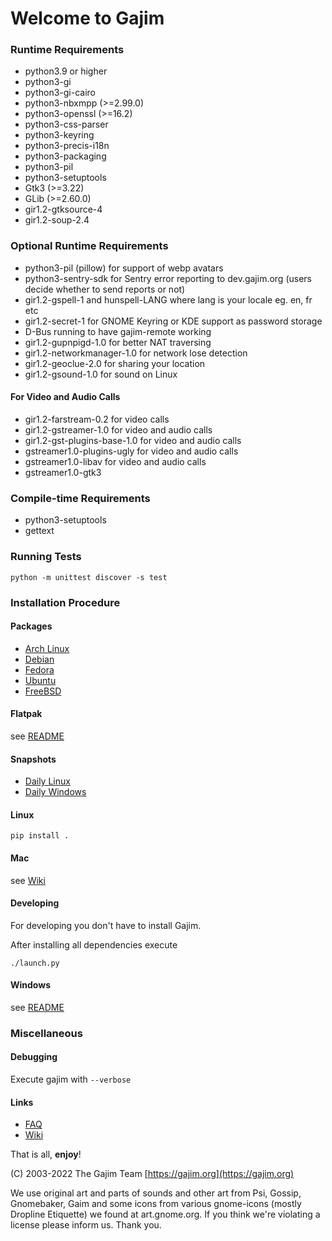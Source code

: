 # Welcome to Gajim

### Runtime Requirements

- python3.9 or higher
- python3-gi
- python3-gi-cairo
- python3-nbxmpp (>=2.99.0)
- python3-openssl (>=16.2)
- python3-css-parser
- python3-keyring
- python3-precis-i18n
- python3-packaging
- python3-pil
- python3-setuptools
- Gtk3 (>=3.22)
- GLib (>=2.60.0)
- gir1.2-gtksource-4
- gir1.2-soup-2.4

### Optional Runtime Requirements

- python3-pil (pillow) for support of webp avatars
- python3-sentry-sdk for Sentry error reporting to dev.gajim.org (users decide whether to send reports or not)
- gir1.2-gspell-1 and hunspell-LANG where lang is your locale eg. en, fr etc
- gir1.2-secret-1 for GNOME Keyring or KDE support as password storage
- D-Bus running to have gajim-remote working
- gir1.2-gupnpigd-1.0 for better NAT traversing
- gir1.2-networkmanager-1.0 for network lose detection
- gir1.2-geoclue-2.0 for sharing your location
- gir1.2-gsound-1.0 for sound on Linux

#### For Video and Audio Calls

- gir1.2-farstream-0.2 for video calls
- gir1.2-gstreamer-1.0 for video and audio calls
- gir1.2-gst-plugins-base-1.0 for video and audio calls
- gstreamer1.0-plugins-ugly for video and audio calls
- gstreamer1.0-libav for video and audio calls
- gstreamer1.0-gtk3 

### Compile-time Requirements

- python3-setuptools
- gettext

### Running Tests

`python -m unittest discover -s test`

### Installation Procedure

#### Packages

- [Arch Linux](https://www.archlinux.org/packages/community/any/gajim/)
- [Debian](https://packages.debian.org/stable/gajim)
- [Fedora](https://apps.fedoraproject.org/packages/gajim)
- [Ubuntu](https://packages.ubuntu.com/gajim)
- [FreeBSD](https://www.freshports.org/net-im/gajim/)

#### Flatpak

see [README](./flatpak/README.md)

#### Snapshots

- [Daily Linux](https://www.gajim.org/downloads/snap/)
- [Daily Windows](https://gajim.org/downloads/snap/win)

#### Linux

    pip install .

#### Mac

see [Wiki](https://dev.gajim.org/gajim/gajim/-/wikis/help/Gajim-on-macOS)

#### Developing

For developing you don't have to install Gajim.

After installing all dependencies execute

    ./launch.py

#### Windows

see [README](./win/README.md)

### Miscellaneous

#### Debugging

Execute gajim with `--verbose`

#### Links

- [FAQ](https://dev.gajim.org/gajim/gajim/wikis/help/gajimfaq)
- [Wiki](https://dev.gajim.org/gajim/gajim/wikis/home)

That is all, **enjoy**!

(C) 2003-2022
The Gajim Team
[https://gajim.org](https://gajim.org)

We use original art and parts of sounds and other art from Psi, Gossip, Gnomebaker, Gaim
and some icons from various gnome-icons (mostly Dropline Etiquette) we found at art.gnome.org.
If you think we're violating a license please inform us. Thank you.
